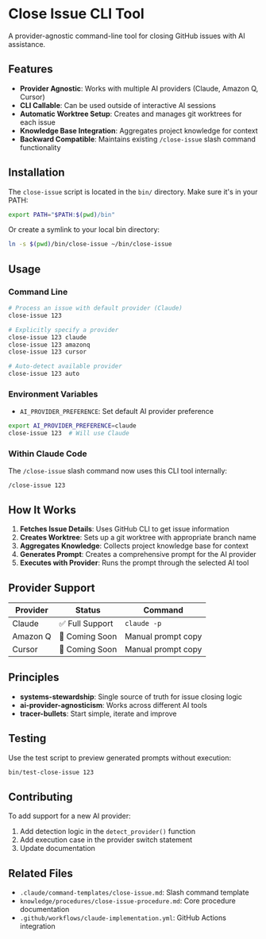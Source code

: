 # Close Issue CLI Tool

A provider-agnostic command-line tool for closing GitHub issues with AI assistance.

## Features

- **Provider Agnostic**: Works with multiple AI providers (Claude, Amazon Q, Cursor)
- **CLI Callable**: Can be used outside of interactive AI sessions
- **Automatic Worktree Setup**: Creates and manages git worktrees for each issue
- **Knowledge Base Integration**: Aggregates project knowledge for context
- **Backward Compatible**: Maintains existing `/close-issue` slash command functionality

## Installation

The `close-issue` script is located in the `bin/` directory. Make sure it's in your PATH:

```bash
export PATH="$PATH:$(pwd)/bin"
```

Or create a symlink to your local bin directory:

```bash
ln -s $(pwd)/bin/close-issue ~/bin/close-issue
```

## Usage

### Command Line

```bash
# Process an issue with default provider (Claude)
close-issue 123

# Explicitly specify a provider
close-issue 123 claude
close-issue 123 amazonq
close-issue 123 cursor

# Auto-detect available provider
close-issue 123 auto
```

### Environment Variables

- `AI_PROVIDER_PREFERENCE`: Set default AI provider preference

```bash
export AI_PROVIDER_PREFERENCE=claude
close-issue 123  # Will use Claude
```

### Within Claude Code

The `/close-issue` slash command now uses this CLI tool internally:

```
/close-issue 123
```

## How It Works

1. **Fetches Issue Details**: Uses GitHub CLI to get issue information
2. **Creates Worktree**: Sets up a git worktree with appropriate branch name
3. **Aggregates Knowledge**: Collects project knowledge base for context
4. **Generates Prompt**: Creates a comprehensive prompt for the AI provider
5. **Executes with Provider**: Runs the prompt through the selected AI tool

## Provider Support

| Provider | Status | Command |
|----------|--------|---------|
| Claude | ✅ Full Support | `claude -p` |
| Amazon Q | 🚧 Coming Soon | Manual prompt copy |
| Cursor | 🚧 Coming Soon | Manual prompt copy |

## Principles

- **systems-stewardship**: Single source of truth for issue closing logic
- **ai-provider-agnosticism**: Works across different AI tools
- **tracer-bullets**: Start simple, iterate and improve

## Testing

Use the test script to preview generated prompts without execution:

```bash
bin/test-close-issue 123
```

## Contributing

To add support for a new AI provider:

1. Add detection logic in the `detect_provider()` function
2. Add execution case in the provider switch statement
3. Update documentation

## Related Files

- `.claude/command-templates/close-issue.md`: Slash command template
- `knowledge/procedures/close-issue-procedure.md`: Core procedure documentation
- `.github/workflows/claude-implementation.yml`: GitHub Actions integration